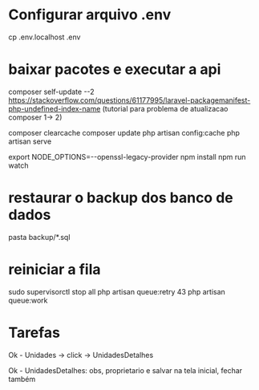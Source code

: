 # Configurar arquivo .env

cp .env.localhost .env

# baixar pacotes e executar a api

composer self-update --2
https://stackoverflow.com/questions/61177995/laravel-packagemanifest-php-undefined-index-name (tutorial para problema de atualizacao composer 1-> 2)

composer clearcache
composer update
php artisan config:cache
php artisan serve

export NODE_OPTIONS=--openssl-legacy-provider
npm install
npm run watch

# restaurar o backup dos banco de dados

pasta backup/\*.sql

# reiniciar a fila

sudo supervisorctl stop all
php artisan queue:retry 43
php artisan queue:work

# Tarefas

Ok - Unidades -> click -> UnidadesDetalhes

Ok - UnidadesDetalhes: obs, proprietario e salvar na tela inicial, fechar também
